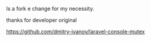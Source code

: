 Is a fork e change for my necessity.

thanks for developer original

https://github.com/dmitry-ivanov/laravel-console-mutex